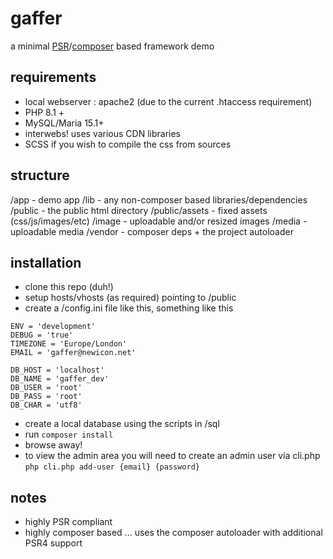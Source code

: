 # gaffer
a minimal [PSR](https://www.php-fig.org/psr/)/[composer](https://getcomposer.org/) based framework demo

## requirements
- local webserver : apache2 (due to the current .htaccess requirement)
- PHP 8.1 +
- MySQL/Maria 15.1+
- interwebs! uses various CDN libraries
- SCSS if you wish to compile the css from sources

## structure
/app - demo app
/lib - any non-composer based libraries/dependencies
/public - the public html directory
/public/assets - fixed assets (css/js/images/etc)
/image - uploadable and/or resized images
/media - uploadable media
/vendor - composer deps + the project autoloader

## installation
- clone this repo (duh!)
- setup hosts/vhosts (as required) pointing to /public
- create a /config.ini file like this, something like this
```
ENV = 'development'
DEBUG = 'true'
TIMEZONE = 'Europe/London'
EMAIL = 'gaffer@newicon.net'

DB_HOST = 'localhost'
DB_NAME = 'gaffer_dev'
DB_USER = 'root'
DB_PASS = 'root'
DB_CHAR = 'utf8'
```
- create a local database using the scripts in /sql
- run ```composer install```
- browse away!
- to view the admin area you will need to create an admin user via cli.php
```php cli.php add-user {email} {password}```

## notes
- highly PSR compliant
- highly composer based ... uses the composer autoloader with additional PSR4 support